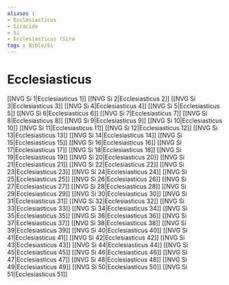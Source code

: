 ```yaml
---
aliases : 
- Ecclesiasticus
- Siracide
- Si
- Ecclesiasticus (Sira
tags : Bible/Si
---
```


# Ecclesiasticus

[[NVG Si 1|Ecclesiasticus 1]]
[[NVG Si 2|Ecclesiasticus 2]]
[[NVG Si 3|Ecclesiasticus 3]]
[[NVG Si 4|Ecclesiasticus 4]]
[[NVG Si 5|Ecclesiasticus 5]]
[[NVG Si 6|Ecclesiasticus 6]]
[[NVG Si 7|Ecclesiasticus 7]]
[[NVG Si 8|Ecclesiasticus 8]]
[[NVG Si 9|Ecclesiasticus 9]]
[[NVG Si 10|Ecclesiasticus 10]]
[[NVG Si 11|Ecclesiasticus 11]]
[[NVG Si 12|Ecclesiasticus 12]]
[[NVG Si 13|Ecclesiasticus 13]]
[[NVG Si 14|Ecclesiasticus 14]]
[[NVG Si 15|Ecclesiasticus 15]]
[[NVG Si 16|Ecclesiasticus 16]]
[[NVG Si 17|Ecclesiasticus 17]]
[[NVG Si 18|Ecclesiasticus 18]]
[[NVG Si 19|Ecclesiasticus 19]]
[[NVG Si 20|Ecclesiasticus 20]]
[[NVG Si 21|Ecclesiasticus 21]]
[[NVG Si 22|Ecclesiasticus 22]]
[[NVG Si 23|Ecclesiasticus 23]]
[[NVG Si 24|Ecclesiasticus 24]]
[[NVG Si 25|Ecclesiasticus 25]]
[[NVG Si 26|Ecclesiasticus 26]]
[[NVG Si 27|Ecclesiasticus 27]]
[[NVG Si 28|Ecclesiasticus 28]]
[[NVG Si 29|Ecclesiasticus 29]]
[[NVG Si 30|Ecclesiasticus 30]]
[[NVG Si 31|Ecclesiasticus 31]]
[[NVG Si 32|Ecclesiasticus 32]]
[[NVG Si 33|Ecclesiasticus 33]]
[[NVG Si 34|Ecclesiasticus 34]]
[[NVG Si 35|Ecclesiasticus 35]]
[[NVG Si 36|Ecclesiasticus 36]]
[[NVG Si 37|Ecclesiasticus 37]]
[[NVG Si 38|Ecclesiasticus 38]]
[[NVG Si 39|Ecclesiasticus 39]]
[[NVG Si 40|Ecclesiasticus 40]]
[[NVG Si 41|Ecclesiasticus 41]]
[[NVG Si 42|Ecclesiasticus 42]]
[[NVG Si 43|Ecclesiasticus 43]]
[[NVG Si 44|Ecclesiasticus 44]]
[[NVG Si 45|Ecclesiasticus 45]]
[[NVG Si 46|Ecclesiasticus 46]]
[[NVG Si 47|Ecclesiasticus 47]]
[[NVG Si 48|Ecclesiasticus 48]]
[[NVG Si 49|Ecclesiasticus 49]]
[[NVG Si 50|Ecclesiasticus 50]]
[[NVG Si 51|Ecclesiasticus 51]]
